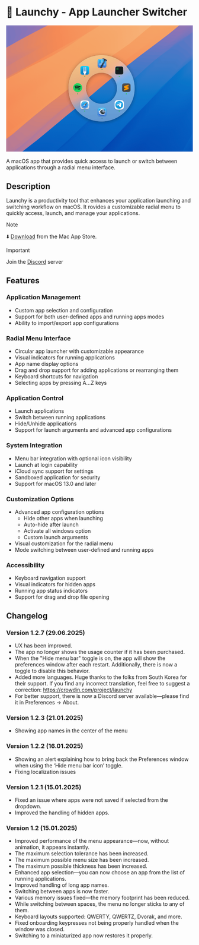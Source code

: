 # 🔘 Launchy - App Launcher Switcher

![Launchy](./Assets/app.png)

A macOS app that provides quick access to launch or switch between applications through a radial menu interface.

## Description
Launchy is a productivity tool that enhances your application launching and switching workflow on macOS. It rovides a customizable radial menu to quickly access, launch, and manage your applications.

> [!NOTE]  
> ⬇️ [Download](https://apps.apple.com/de/app/launchy-app-launcher-switcher/id6739782043?l=en-GB&mt=12) from the Mac App Store.

> [!IMPORTANT]  
> Join the [Discord](https://discord.gg/RazjXZKEap) server

## Features

### Application Management
- Custom app selection and configuration
- Support for both user-defined apps and running apps modes
- Ability to import/export app configurations

### Radial Menu Interface
- Circular app launcher with customizable appearance
- Visual indicators for running applications
- App name display options
- Drag and drop support for adding applications or rearranging them
- Keyboard shortcuts for navigation
- Selecting apps by pressing A...Z keys

### Application Control
- Launch applications
- Switch between running applications
- Hide/Unhide applications
- Support for launch arguments and advanced app configurations

### System Integration
- Menu bar integration with optional icon visibility
- Launch at login capability
- iCloud sync support for settings
- Sandboxed application for security
- Support for macOS 13.0 and later

### Customization Options
- Advanced app configuration options
  - Hide other apps when launching
  - Auto-hide after launch
  - Activate all windows option
  - Custom launch arguments
- Visual customization for the radial menu
- Mode switching between user-defined and running apps

### Accessibility
- Keyboard navigation support
- Visual indicators for hidden apps
- Running app status indicators
- Support for drag and drop file opening

## Changelog
### Version 1.2.7 (29.06.2025)
- UX has been improved.
- The app no longer shows the usage counter if it has been purchased.
- When the "Hide menu bar" toggle is on, the app will show the preferences window after each restart. Additionally, there is now a toggle to disable this behavior.
- Added more languages. Huge thanks to the folks from South Korea for their support.
If you find any incorrect translation, feel free to suggest a correction: https://crowdin.com/project/launchy
- For better support, there is now a Discord server available—please find it in Preferences → About.

### Version 1.2.3 (21.01.2025)
- Showing app names in the center of the menu

### Version 1.2.2 (16.01.2025)
- Showing an alert explaining how to bring back the Preferences window when using the ‘Hide menu bar icon’ toggle.
- Fixing localization issues

### Version 1.2.1 (15.01.2025)
- Fixed an issue where apps were not saved if selected from the dropdown.
- Improved the handling of hidden apps.

### Version 1.2 (15.01.2025)
- Improved performance of the menu appearance—now, without animation, it appears instantly.
- The maximum selection tolerance has been increased.
- The maximum possible menu size has been increased.
- The maximum possible thickness has been increased.
- Enhanced app selection—you can now choose an app from the list of running applications.
- Improved handling of long app names.
- Switching between apps is now faster.
- Various memory issues fixed—the memory footprint has been reduced.
- While switching between spaces, the menu no longer sticks to any of them.
- Keyboard layouts supported: QWERTY, QWERTZ, Dvorak, and more.
- Fixed onboarding keypresses not being properly handled when the window was closed.
- Switching to a miniaturized app now restores it properly.





